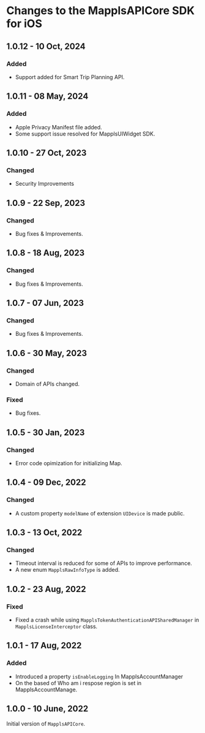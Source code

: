 # Changes to the MapplsAPICore SDK for iOS

## 1.0.12 - 10 Oct, 2024

### Added
- Support added for Smart Trip Planning API.

## 1.0.11 - 08 May, 2024

### Added
- Apple Privacy Manifest file added.
- Some support issue resolved for MapplsUIWidget SDK.

## 1.0.10 - 27 Oct, 2023

### Changed
- Security Improvements

## 1.0.9 - 22 Sep, 2023

### Changed
- Bug fixes & Improvements.

## 1.0.8 - 18 Aug, 2023

### Changed
- Bug fixes & Improvements.

## 1.0.7 - 07 Jun, 2023

### Changed
- Bug fixes & Improvements.

## 1.0.6 - 30 May, 2023

### Changed
- Domain of APIs changed.

### Fixed
- Bug fixes.

## 1.0.5 - 30 Jan, 2023

### Changed
- Error code opimization for initializing Map.

## 1.0.4 - 09 Dec, 2022

### Changed
- A custom property `modelName` of extension `UIDevice` is made public.

## 1.0.3 - 13 Oct, 2022

### Changed
- Timeout interval is reduced for some of APIs to improve performance.
- A new enum `MapplsRawInfoType` is added.

## 1.0.2 - 23 Aug, 2022

### Fixed
- Fixed a crash while using `MapplsTokenAuthenticationAPISharedManager` in `MapplsLicenseInterceptor` class.

## 1.0.1 - 17 Aug, 2022

### Added
- Introduced a property `isEnableLogging` In MapplsAccountManager
- On the based of Who am i respose region is set in MapplsAccountManage.

## 1.0.0 - 10 June, 2022

Initial version of `MapplsAPICore`.